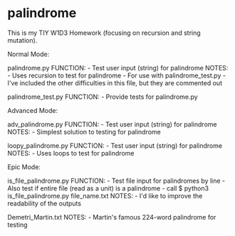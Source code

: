 # palindrome

This is my TIY W1D3 Homework (focusing on recursion and string mutation).

Normal Mode:

palindrome.py
	FUNCTION:
	- Test user input (string) for palindrome
	NOTES:
	- Uses recursion to test for palindrome
	- For use with palindrome_test.py
	- I've included the other difficulties in this file, but they are commented out
	
palindrome_test.py
	FUNCTION:
	- Provide tests for palindrome.py

Advanced Mode: 

adv_palindrome.py
	FUNCTION:
	- Test user input (string) for palindrome
	NOTES:
	- Simplest solution to testing for palindrome

loopy_palindrome.py
	FUNCTION:
	- Test user input (string) for palindrome
	NOTES:
	- Uses loops to test for palindrome
	
Epic Mode:

is_file_palindrome.py
	FUNCTION: 
	- Test file input for palindromes by line
	- Also test if entire file (read as a unit) is a palindrome
	- call $ python3 is_file_palindrome.py file_name.txt
	NOTES:
	- I'd like to improve the readability of the outputs

Demetri_Martin.txt
	NOTES:
	- Martin's famous 224-word palindrome for testing
